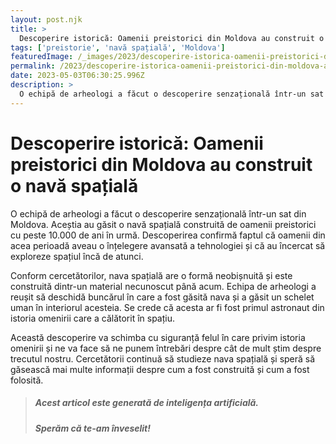 ```yaml
---
layout: post.njk
title: >
  Descoperire istorică: Oamenii preistorici din Moldova au construit o navă spațială
tags: ['preistorie', 'navă spațială', 'Moldova']
featuredImage: /_images/2023/descoperire-istorica-oamenii-preistorici-din-moldova-au-construit-o-nava-spatiala.jpg
permalink: /2023/descoperire-istorica-oamenii-preistorici-din-moldova-au-construit-o-nava-spatiala.html
date: 2023-05-03T06:30:25.996Z
description: >
  O echipă de arheologi a făcut o descoperire senzațională într-un sat din Moldova. Aceștia au găsit o navă spațială construită de oamenii preistorici cu peste 10.000 de ani în urmă. Descoperirea confirmă faptul că oamenii din acea perioadă aveau o înțelegere avansată a tehnologiei și că au încercat să exploreze spațiul încă de atunci.
---
```


# Descoperire istorică: Oamenii preistorici din Moldova au construit o navă spațială

O echipă de arheologi a făcut o descoperire senzațională într-un sat din Moldova. Aceștia au găsit o navă spațială construită de oamenii preistorici cu peste 10.000 de ani în urmă. Descoperirea confirmă faptul că oamenii din acea perioadă aveau o înțelegere avansată a tehnologiei și că au încercat să exploreze spațiul încă de atunci.

Conform cercetătorilor, nava spațială are o formă neobișnuită și este construită dintr-un material necunoscut până acum. Echipa de arheologi a reușit să deschidă buncărul în care a fost găsită nava și a găsit un schelet uman în interiorul acesteia. Se crede că acesta ar fi fost primul astronaut din istoria omenirii care a călătorit în spațiu.

Această descoperire va schimba cu siguranță felul în care privim istoria omenirii și ne va face să ne punem întrebări despre cât de mult știm despre trecutul nostru. Cercetătorii continuă să studieze nava spațială și speră să găsească mai multe informații despre cum a fost construită și cum a fost folosită.

> ##### Acest articol este generată de inteligența artificială.
> ##### Sperăm că te-am înveselit!
